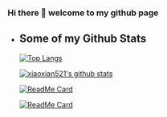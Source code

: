 ### Hi there 👋 welcome to my github page



- ## Some of my Github Stats

  [![Top Langs](https://github-readme-stats.vercel.app/aphttps://github.com/xiaoxian521/xiaoxian521/blob/main/README.mdi/top-langs/?username=xiaoxian521&layout=compact&theme=radical)](https://github.com/xiaoxian521)

  [![xiaoxian521's github stats](https://github-readme-stats.vercel.app/api?username=xiaoxian521&theme=radical)](https://github.com/xiaoxian521)

  [![ReadMe Card](https://github-readme-stats.vercel.app/api/pin/?username=xiaoxian521&repo=AndRatingBar&theme=radical)](https://github.com/xiaoxian521/vue-node-sqlite3)

  [![ReadMe Card](https://github-readme-stats.vercel.app/api/pin/?username=xiaoxian521&repo=RvParallaxImageView&theme=radical)](https://github.com/xiaoxian521/H265-JavaScript)


